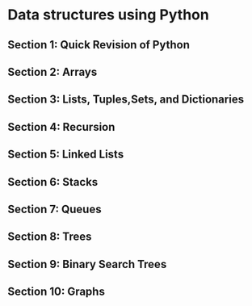 # Data structures using Python

## Section 1: Quick Revision of Python

## Section 2: Arrays

## Section 3: Lists, Tuples,Sets, and Dictionaries

## Section 4: Recursion

## Section 5: Linked Lists

## Section 6: Stacks

## Section 7: Queues

## Section 8: Trees

## Section 9: Binary Search Trees

## Section 10: Graphs